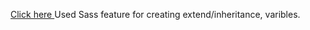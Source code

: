 <a href="https://bhuvanatn.github.io/JavascriptChallenges/ProgressBar/"> Click here </a>
Used Sass feature for creating extend/inheritance, varibles.